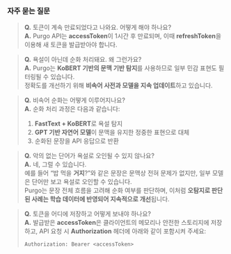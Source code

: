 ### 자주 묻는 질문

> **Q.** 토큰이 계속 만료되었다고 나와요. 어떻게 해야 하나요?  
>**A.** Purgo API는 **accessToken**이 1시간 후 만료되며, 이때 **refreshToken**을 이용해 새 토큰을 발급받아야 합니다.

> **Q.** 욕설이 아닌데 순화 처리돼요. 왜 그런가요?  
>**A.** Purgo는 **KoBERT 기반의 문맥 기반 탐지**를 사용하므로 일부 민감 표현도 필터링될 수 있습니다.  
정확도를 개선하기 위해 **비속어 사전과 모델을 지속 업데이트**하고 있습니다.

> **Q.** 비속어 순화는 어떻게 이루어지나요?  
> **A.** 순화 처리 과정은 다음과 같습니다:
>  
> 1. **FastText + KoBERT**로 욕설 탐지  
> 2. **GPT 기반 자연어 모델**이 문맥을 유지한 정중한 표현으로 대체  
> 3. 순화된 문장을 API 응답으로 반환

> **Q.** 악의 없는 단어가 욕설로 오인될 수 있지 않나요?  
>**A.** 네, 그럴 수 있습니다.  
예를 들어 “밥 먹을 **거지**?”와 같은 문장은 문맥상 전혀 문제가 없지만, 일부 모델은 단어만 보고 욕설로 오인할 수 있습니다.  
Purgo는 문장 전체 흐름을 고려해 순화 여부를 판단하며, 이처럼 **오탐지로 판단된 사례는 학습 데이터에 반영되어 지속적으로 개선**됩니다.

> **Q.** 토큰을 어디에 저장하고 어떻게 보내야 하나요?  
>**A.** 발급받은 **accessToken**은 클라이언트의 메모리나 안전한 스토리지에 저장하고, API 요청 시 **Authorization** 헤더에 아래와 같이 포함시켜 주세요:  
>```
>Authorization: Bearer <accessToken>
>```
